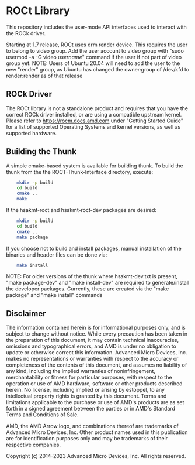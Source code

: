 # ROCt Library

This repository includes the user-mode API interfaces used to interact with the ROCk driver.

Starting at 1.7 release, ROCt uses drm render device. This requires the user to belong to video group. Add the user account to video group with "sudo usermod -a -G video _username_" command if the user if not part of video group yet.
NOTE: Users of Ubuntu 20.04 will need to add the user to the new "render" group, as Ubuntu has changed the owner:group of /dev/kfd to render:render as of that release

## ROCk Driver

The ROCt library is not a standalone product and requires that you have the correct ROCk driver installed, or are using a compatible upstream kernel.
Please refer to <https://rocm.docs.amd.com> under "Getting Started Guide" for a list of supported Operating Systems and kernel versions, as well as supported hardware.

## Building the Thunk

A simple cmake-based system is available for building thunk. To build the thunk from the the ROCT-Thunk-Interface directory, execute:

```bash
    mkdir -p build
    cd build
    cmake ..
    make
```

If the hsakmt-roct and hsakmt-roct-dev packages are desired:

```bash
    mkdir -p build
    cd build
    cmake ..
    make package
```

If you choose not to build and install packages, manual installation of the binaries and header files can be done via:

```bash
    make install
```

NOTE: For older versions of the thunk where hsakmt-dev.txt is present, "make package-dev" and "make install-dev" are required to generate/install the developer packages. Currently, these are created via the "make package" and "make install" commands

## Disclaimer

The information contained herein is for informational purposes only, and is subject to change without notice. While every precaution has been taken in the preparation of this document, it may contain technical inaccuracies, omissions and typographical errors, and AMD is under no obligation to update or otherwise correct this information. Advanced Micro Devices, Inc. makes no representations or warranties with respect to the accuracy or completeness of the contents of this document, and assumes no liability of any kind, including the implied warranties of noninfringement, merchantability or fitness for particular purposes, with respect to the operation or use of AMD hardware, software or other products described herein. No license, including implied or arising by estoppel, to any intellectual property rights is granted by this document. Terms and limitations applicable to the purchase or use of AMD's products are as set forth in a signed agreement between the parties or in AMD's Standard Terms and Conditions of Sale.

AMD, the AMD Arrow logo, and combinations thereof are trademarks of Advanced Micro Devices, Inc. Other product names used in this publication are for identification purposes only and may be trademarks of their respective companies.

Copyright (c) 2014-2023 Advanced Micro Devices, Inc. All rights reserved.
